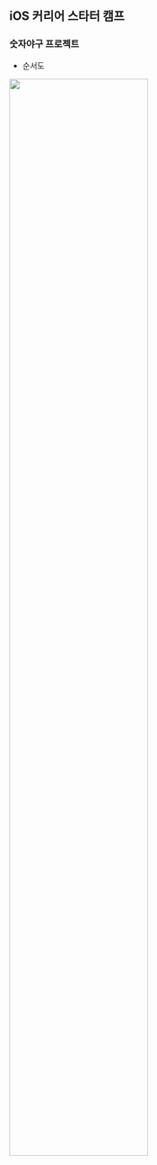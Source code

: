 ## iOS 커리어 스타터 캠프

### 숫자야구 프로젝트

- 순서도

<img src="https://user-images.githubusercontent.com/76479760/136228137-2fd588df-c09b-4561-93ca-936a3abdcc6c.png" width="70%" height="70%">



